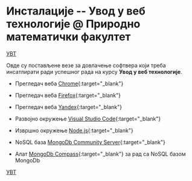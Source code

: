 # Инсталације -- Увод у веб технологије @ Природно математички факултет

[УВТ](/README.md)

Овде су постављене везе за довлачење софтвера који треба инсaтлирати ради успешног рада на курсу **Увод у веб технологије**.

* Прегледач веба [Chrome](https://www.google.com/chrome/){:target="_blank"}  

* Прегледач веба [Firefox](https://www.mozilla.org/sr/firefox/new/){:target="_blank"}

* Прегледач веба [Yandex](https://browser.yandex.com/){:target="_blank"}

* Развојно окружење [Visual Studio Code](https://code.visualstudio.com/download){:target="_blank"}

* Извршно окружење [Node.js](https://nodejs.org/en/){:target="_blank"}

* NoSQL база [MongoDb Community Server](https://www.mongodb.com/download-center?jmp=nav#community){:target="_blank"}

* Алат [MongoDb Compass](https://www.mongodb.com/products/compass){:target="_blank"} за рад са NoSQL базом MongoDb

[УВТ](/README.md)
